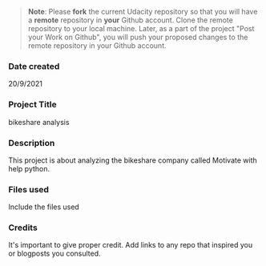 >**Note**: Please **fork** the current Udacity repository so that you will have a **remote** repository in **your** Github account. Clone the remote repository to your local machine. Later, as a part of the project "Post your Work on Github", you will push your proposed changes to the remote repository in your Github account.

### Date created
20/9/2021
### Project Title
bikeshare analysis
### Description
This project is about analyzing the bikeshare company called Motivate with help python.
### Files used
Include the files used

### Credits
It's important to give proper credit. Add links to any repo that inspired you or blogposts you consulted.

